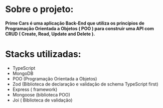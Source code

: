 # Sobre o projeto:

**Prime Cars é uma aplicação Back-End que utiliza os princípios de Programação Orientada a Objetos ( POO ) para construir uma API com CRUD ( Create, Read, Update and Delete ).**

# Stacks utilizadas:

- TypeScript
- MongoDB
- POO (Programação Orientada a Objetos)
- Zod (Biblioteca de declaração e validação de schema TypeScript first)
- Express ( framework)
- Mongoose (biblioteca POO)
- Joi ( Biblioteca de validação)